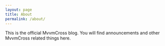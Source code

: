 ```yaml
---
layout: page
title: About
permalink: /about/
---
```


This is the official MvvmCross blog. You will find announcements and other MvvmCross related things
here.